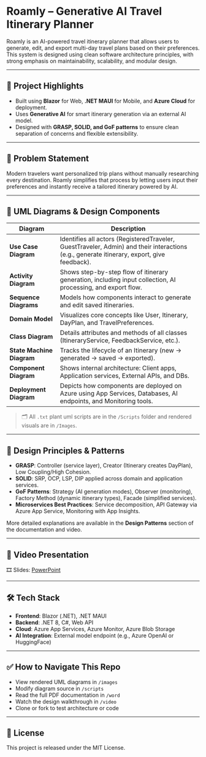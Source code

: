 # Roamly – Generative AI Travel Itinerary Planner

Roamly is an AI-powered travel itinerary planner that allows users to generate, edit, and export multi-day travel plans based on their preferences. This system is designed using clean software architecture principles, with strong emphasis on maintainability, scalability, and modular design.

---

## 📌 Project Highlights

- Built using **Blazor** for Web, **.NET MAUI** for Mobile, and **Azure Cloud** for deployment.
- Uses **Generative AI** for smart itinerary generation via an external AI model.
- Designed with **GRASP, SOLID, and GoF patterns** to ensure clean separation of concerns and flexible extensibility.

---

## 🧠 Problem Statement

Modern travelers want personalized trip plans without manually researching every destination. Roamly simplifies that process by letting users input their preferences and instantly receive a tailored itinerary powered by AI.

---

## 🧩 UML Diagrams & Design Components

| Diagram | Description |
|--------|-------------|
| **Use Case Diagram** | Identifies all actors (RegisteredTraveler, GuestTraveler, Admin) and their interactions (e.g., generate itinerary, export, give feedback). |
| **Activity Diagram** | Shows step-by-step flow of itinerary generation, including input collection, AI processing, and export flow. |
| **Sequence Diagrams** | Models how components interact to generate and edit saved itineraries. |
| **Domain Model** | Visualizes core concepts like User, Itinerary, DayPlan, and TravelPreferences. |
| **Class Diagram** | Details attributes and methods of all classes (ItineraryService, FeedbackService, etc.). |
| **State Machine Diagram** | Tracks the lifecycle of an Itinerary (new → generated → saved → exported). |
| **Component Diagram** | Shows internal architecture: Client apps, Application services, External APIs, and DBs. |
| **Deployment Diagram** | Depicts how components are deployed on Azure using App Services, Databases, AI endpoints, and Monitoring tools. |

> 🗂️ All `.txt` plant uml scripts are in the `/Scripts` folder and rendered visuals are in `/Images`.

---

## 🎯 Design Principles & Patterns

- **GRASP**: Controller (service layer), Creator (Itinerary creates DayPlan), Low Coupling/High Cohesion.
- **SOLID**: SRP, OCP, LSP, DIP applied across domain and application services.
- **GoF Patterns**: Strategy (AI generation modes), Observer (monitoring), Factory Method (dynamic itinerary types), Facade (simplified services).
- **Microservices Best Practices**: Service decomposition, API Gateway via Azure App Service, Monitoring with App Insights.

More detailed explanations are available in the **Design Patterns** section of the documentation and video.

---

## 🎥 Video Presentation

🎞️ Slides: [PowerPoint](Powerpoint/Roamly_Presentation.pptx)

---

## 🛠️ Tech Stack

- **Frontend**: Blazor (.NET), .NET MAUI
- **Backend**: .NET 8, C#, Web API
- **Cloud**: Azure App Services, Azure Monitor, Azure Blob Storage
- **AI Integration**: External model endpoint (e.g., Azure OpenAI or HuggingFace)

---

## ✅ How to Navigate This Repo

- View rendered UML diagrams in `/images`
- Modify diagram source in `/scripts`
- Read the full PDF documentation in `/word`
- Watch the design walkthrough in `/video`
- Clone or fork to test architecture or code

---

## 📃 License

This project is released under the MIT License.

